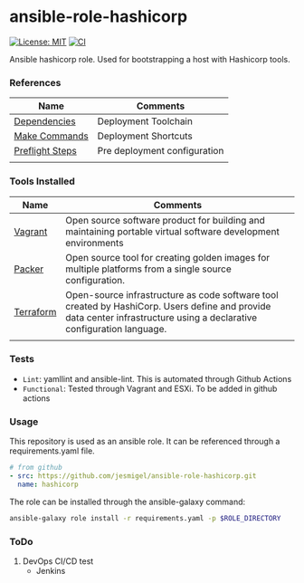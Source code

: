 # ansible-role-hashicorp
[![License: MIT](https://img.shields.io/badge/License-MIT-yellow.svg)](https://opensource.org/licenses/MIT)
[![CI](https://github.com/jesmigel/ansible-role-hashicorp/actions/workflows/build.yaml/badge.svg?branch=main)](https://github.com/jesmigel/ansible-role-hashicorp/actions/workflows/build.yaml)

Ansible hashicorp role. Used for bootstrapping a host with Hashicorp tools.

### References
| Name | Comments |
| - | - |
| [Dependencies](https://github.com/jesmigel/ansible-role-common#dependencies) | Deployment Toolchain |
| [Make Commands](https://github.com/jesmigel/ansible-role-common#make-commands) | Deployment Shortcuts |
| [Preflight Steps](https://github.com/jesmigel/ansible-role-common#preflieght-steps) | Pre deployment configuration 
|||

### Tools Installed
| Name | Comments |
| - | - |
| [Vagrant](https://www.vagrantup.com/docs) | Open source software product for building and maintaining portable virtual software development environments |
| [Packer](https://www.packer.io/docs) | Open source tool for creating golden images for multiple platforms from a single source configuration. |
| [Terraform](https://www.terraform.io/intro/index.html) | Open-source infrastructure as code software tool created by HashiCorp. Users define and provide data center infrastructure using a declarative configuration language. |
|||

### Tests
- `Lint`: yamllint and ansible-lint. This is automated through Github Actions
- `Functional`: Tested through Vagrant and ESXi. To be added in github actions

### Usage
This repository is used as an ansible role. It can be referenced through a requirements.yaml file.
```yaml
# from github
- src: https://github.com/jesmigel/ansible-role-hashicorp.git
  name: hashicorp
```

The role can be installed through the ansible-galaxy command:
```bash
ansible-galaxy role install -r requirements.yaml -p $ROLE_DIRECTORY
```

### ToDo
1. DevOps CI/CD test
    - Jenkins
